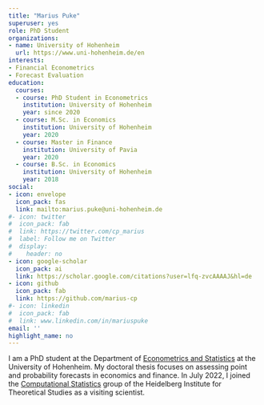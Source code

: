 ```yaml
---
title: "Marius Puke"
superuser: yes
role: PhD Student
organizations:
- name: University of Hohenheim
  url: https://www.uni-hohenheim.de/en
interests:
- Financial Econometrics
- Forecast Evaluation
education:
  courses:
  - course: PhD Student in Econometrics
    institution: University of Hohenheim
    year: since 2020
  - course: M.Sc. in Economics
    institution: University of Hohenheim
    year: 2020
  - course: Master in Finance
    institution: University of Pavia
    year: 2020
  - course: B.Sc. in Economics
    institution: University of Hohenheim
    year: 2018
social:
- icon: envelope
  icon_pack: fas
  link: mailto:marius.puke@uni-hohenheim.de
#- icon: twitter
#  icon_pack: fab
#  link: https://twitter.com/cp_marius
#  label: Follow me on Twitter
#  display:
#    header: no
- icon: google-scholar
  icon_pack: ai
  link: https://scholar.google.com/citations?user=lfq-zvcAAAAJ&hl=de
- icon: github
  icon_pack: fab
  link: https://github.com/marius-cp
#- icon: linkedin
#  icon_pack: fab
#  link: www.linkedin.com/in/mariuspuke
email: ''
highlight_name: no
---
```


I am a PhD student at the Department of [Econometrics and Statistics](https://econometrics.uni-hohenheim.de/en) at the University of Hohenheim. 
My doctoral thesis focuses on assessing point and probability forecasts in economics and finance. In July 2022, I joined the [Computational Statistics](https://www.h-its.org/research/cst/) group of the Heidelberg Institute for Theoretical Studies as a visiting scientist. 
